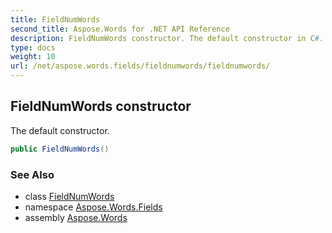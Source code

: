 ```yaml
---
title: FieldNumWords
second_title: Aspose.Words for .NET API Reference
description: FieldNumWords constructor. The default constructor in C#.
type: docs
weight: 10
url: /net/aspose.words.fields/fieldnumwords/fieldnumwords/
---
```

## FieldNumWords constructor

The default constructor.

```csharp
public FieldNumWords()
```

### See Also

* class [FieldNumWords](../)
* namespace [Aspose.Words.Fields](../../fieldnumwords/)
* assembly [Aspose.Words](../../../)

